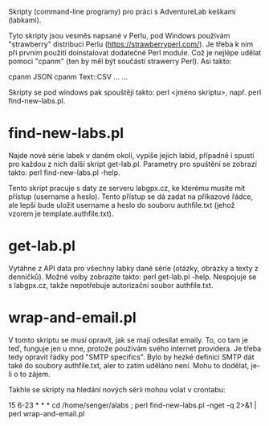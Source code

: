 Skripty (command-line programy) pro práci s AdventureLab keškami (labkami).

Tyto skripty jsou vesměs napsané v Perlu, pod Windows používám "strawberry" distribuci Perlu (https://strawberryperl.com/). Je třeba k nim při prvním použití doinstalovat dodatečné Perl module. Což je nejlépe udělat pomoci "cpanm" (ten by měl být součástí strawerry Perl). Asi takto:

cpanm JSON
cpanm Text::CSV
...
...

Skripty se pod windows pak spouštějí takto: perl <jméno skriptu>, např. perl find-new-labs.pl.

find-new-labs.pl
================

Najde nové série labek v daném okolí, vypíše jejich labid, případně i spustí pro každou z nich další skript get-lab.pl. Parametry pro spuštění se zobrazí takto: perl find-new-labs.pl -help.

Tento skript pracuje s daty ze serveru labgpx.cz, ke kterému musíte mít přístup (username a heslo). Tento přístup se dá zadat na příkazové řádce, ale lepší bude uložit username a heslo do souboru authfile.txt (jehož vzorem je template.authfile.txt).

get-lab.pl
==========

Vytáhne z API data pro všechny labky dané série (otázky, obrázky a texty z denníčků).
Možné volby zobrazíte takto: perl get-lab.pl -help.
Nespojuje se s labgpx.cz, takže nepotřebuje autorizační soubor authfile.txt.


wrap-and-email.pl
=================

V tomto skriptu se musí opravit, jak se mají odesílat emaily. To, co tam je teď, funguje jen u mne, protože používám svého internet providera. Je třeba tedy opravit řádky pod "SMTP specifics". Bylo by hezké definici SMTP dát také do soubory authfile.txt, aler to zatím uděláno není. Mohu to dodělat, je-li o to zájem.

Takhle se skripty na hledání nových sérii mohou volat v crontabu:

15 6-23 * * * cd /home/senger/alabs ; perl find-new-labs.pl -nget -q 2>&1 | perl wrap-and-email.pl











